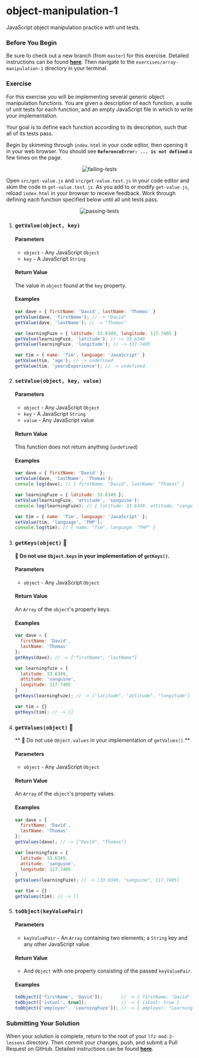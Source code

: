# object-manipulation-1

JavaScript object manipulation practice with unit tests.

### Before You Begin

Be sure to check out a new branch (from `master`) for this exercise. Detailed instructions can be found [**here**](../../guides/before-each-exercise.md). Then navigate to the `exercises/array-manipulation-1` directory in your terminal.

### Exercise

For this exercise you will be implementing several generic object manipulation functions. You are given a description of each function, a suite of unit tests for each function, and an empty JavaScript file in which to write your implementation.

Your goal is to define each function according to its description, such that all of its tests pass.

Begin by skimming through `index.html` in your code editor, then opening it in your web browser. You should see **`ReferenceError: ... is not defined`** a few times on the page.

<p align="middle">
  <img src="images/failing-tests.png" alt="failing-tests">
</p>

Open `src/get-value.js` and `src/get-value.test.js` in your code editor and skim the code in `get-value.test.js`. As you add to or modify `get-value.js`, reload `index.html` in your browser to receive feedback. Work through defining each function specified below until all unit tests pass.

<p align="middle">
  <img src="images/passing-tests.png" alt="passing-tests">
</p>

1. ### `getValue(object, key)`

    #### Parameters

      - `object` - Any JavaScript `Object`
      - `key` - A JavaScript `String`

    #### Return Value

      The value in `object` found at the `key` property.

    #### Examples

      ```js
      var dave = { firstName: 'David', lastName: 'Thomas' }
      getValue(dave, 'firstName'); // -> "David"
      getValue(dave, 'lastName'); // -> "Thomas"

      var learningFuze = { latitude: 33.6349, longitude: 117.7405 }
      getValue(learningFuze, 'latitude'); // -> 33.6349
      getValue(learningFuze, 'longitude'); // -> 117.7405

      var tim = { name: 'Tim', language: 'JavaScript' }
      getValue(tim, 'age'); // -> undefined
      getValue(tim, 'yearsExperience'); // -> undefined
      ```

1. ### `setValue(object, key, value)`

    #### Parameters

      - `object` - Any JavaScript `Object`
      - `key` - A JavaScript `String`
      - `value` - Any JavaScript value

    #### Return Value

      This function does not return anything (`undefined`)

    #### Examples

    ```js
    var dave = { firstName: 'David' };
    setValue(dave, 'lastName', 'Thomas');
    console.log(dave); // { firstName: "David", lastName: "Thomas" }

    var learningFuze = { latitude: 33.6349 };
    setValue(learningFuze, 'attitude', 'sanguine');
    console.log(learningFuze); // { latitude: 33.6349, attitude: "sanguine" }

    var tim = { name: 'Tim', language: 'JavaScript' };
    setValue(tim, 'language', 'PHP');
    console.log(tim); // { name: "Tim", language: "PHP" }
    ```

1. ### `getKeys(object)` 🚨

    **🚨 Do not use `Object.keys` in your implementation of `getKeys()`.**

    #### Parameters

      - `object` - Any JavaScript `Object`

    #### Return Value

      An `Array` of the `object`'s property keys.

    #### Examples

    ```js
    var dave = {
      firstName: 'David',
      lastName: 'Thomas'
    };
    getKeys(dave); // -> ["firstName", "lastName"]

    var learningfuze = {
      latitude: 33.6349,
      attitude: 'sanguine',
      longitude: 117.7405
    }
    getKeys(learningFuze); // -> ["latitude", "attitude", "longitude"]

    var tim = {}
    getKeys(tim); // -> []
    ```

1. ### `getValues(object)` 🚨

    ** 🚨 Do not use `Object.values` in your implementation of `getValues()`.**

    #### Parameters

      - `object` - Any JavaScript `Object`

    #### Return Value

      An `Array` of the `object`'s property values.

    #### Examples

    ```js
    var dave = {
      firstName: 'David',
      lastName: 'Thomas'
    };
    getValues(dave); // -> ["David", "Thomas"]

    var learningfuze = {
      latitude: 33.6349,
      attitude: 'sanguine',
      longitude: 117.7405
    }
    getValues(learningFuze); // -> [33.6349, "sanguine", 117.7405]

    var tim = {}
    getValues(tim); // -> []
    ```

1. ### `toObject(keyValuePair)`

    #### Parameters

      - `keyValuePair` - An `Array` containing two elements; a `String` key and any other JavaScript value.

    #### Return Value

      - And `Object` with one property consisting of the passed `keyValuePair`.

    #### Examples

    ```js
    toObject(['firstName', 'David']);       // -> { firstName: "David" }
    toObject(['isCool', true]);             // -> { isCool: true }
    toObject(['employer', 'LearningFuze']); // -> { employer: "LearningFuze" }
    ```

### Submitting Your Solution

When your solution is complete, return to the root of your `lfz-mod-2-lessons` directory. Then commit your changes, push, and submit a Pull Request on GitHub. Detailed instructions can be found [**here**](../../guides/after-each-exercise.md).
